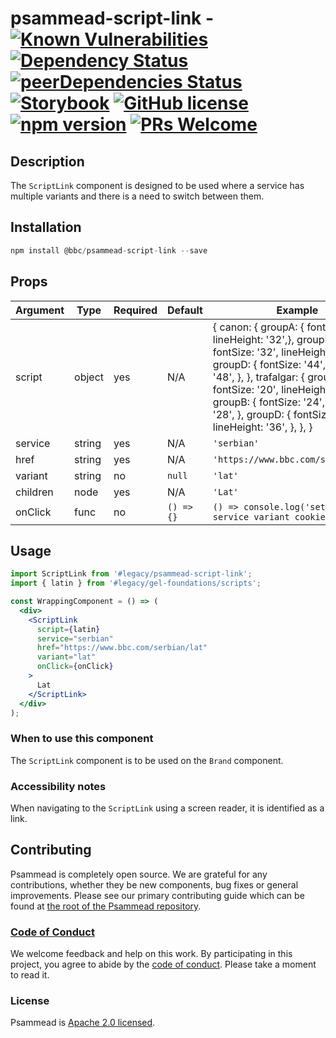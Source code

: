 # psammead-script-link - [![Known Vulnerabilities](https://snyk.io/test/github/bbc/psammead/badge.svg?targetFile=packages%2Fcomponents%2Fpsammead-script-link%2Fpackage.json)](https://snyk.io/test/github/bbc/psammead?targetFile=packages%2Fcomponents%2Fpsammead-script-link%2Fpackage.json) [![Dependency Status](https://david-dm.org/bbc/psammead.svg?path=packages/components/psammead-script-link)](https://david-dm.org/bbc/psammead?path=packages/components/psammead-script-link) [![peerDependencies Status](https://david-dm.org/bbc/psammead/peer-status.svg?path=packages/components/psammead-script-link)](https://david-dm.org/bbc/psammead?path=packages/components/psammead-script-link&type=peer) [![Storybook](https://raw.githubusercontent.com/storybooks/brand/master/badge/badge-storybook.svg?sanitize=true)](https://bbc.github.io/psammead/?path=/story/script-link--containing-image) [![GitHub license](https://img.shields.io/badge/license-Apache%202.0-blue.svg)](https://github.com/bbc/psammead/blob/latest/LICENSE) [![npm version](https://img.shields.io/npm/v/@bbc/psammead-script-link.svg)](https://www.npmjs.com/package/@bbc/psammead-script-link) [![PRs Welcome](https://img.shields.io/badge/PRs-welcome-brightgreen.svg)](https://github.com/bbc/psammead/blob/latest/CONTRIBUTING.md)

## Description

The `ScriptLink` component is designed to be used where a service has multiple variants and there is a need to switch between them.

## Installation

```jsx
npm install @bbc/psammead-script-link --save
```

## Props

<!-- prettier-ignore -->
| Argument  | Type | Required | Default | Example |
| --------- | ---- | -------- | ------- | ------- |
| script | object | yes | N/A | { canon: { groupA: { fontSize: '28', lineHeight: '32',}, groupB: { fontSize: '32', lineHeight: '36', }, groupD: { fontSize: '44', lineHeight: '48', }, }, trafalgar: { groupA: { fontSize: '20', lineHeight: '24', }, groupB: { fontSize: '24', lineHeight: '28', }, groupD: { fontSize: '32', lineHeight: '36', }, }, } |
| service | string | yes | N/A | `'serbian'` |
| href | string | yes | N/A | `'https://www.bbc.com/serbian/lat'` |
| variant | string | no | `null` | `'lat'` |
| children | node | yes | N/A | `'Lat'` |
| onClick | func | no | `() => {}` | `() => console.log('set preferred service variant cookie')` |

## Usage

```jsx
import ScriptLink from '#legacy/psammead-script-link';
import { latin } from '#legacy/gel-foundations/scripts';

const WrappingComponent = () => (
  <div>
    <ScriptLink
      script={latin}
      service="serbian"
      href="https://www.bbc.com/serbian/lat"
      variant="lat"
      onClick={onClick}
    >
      Lat
    </ScriptLink>
  </div>
);
```

### When to use this component

The `ScriptLink` component is to be used on the `Brand` component.

### Accessibility notes

When navigating to the `ScriptLink` using a screen reader, it is identified as a link.

## Contributing

Psammead is completely open source. We are grateful for any contributions, whether they be new components, bug fixes or general improvements. Please see our primary contributing guide which can be found at [the root of the Psammead repository](https://github.com/bbc/psammead/blob/latest/CONTRIBUTING.md).

### [Code of Conduct](https://github.com/bbc/psammead/blob/latest/CODE_OF_CONDUCT.md)

We welcome feedback and help on this work. By participating in this project, you agree to abide by the [code of conduct](https://github.com/bbc/psammead/blob/latest/CODE_OF_CONDUCT.md). Please take a moment to read it.

### License

Psammead is [Apache 2.0 licensed](https://github.com/bbc/psammead/blob/latest/LICENSE).
